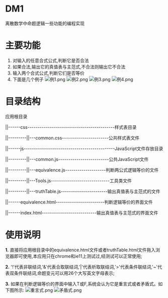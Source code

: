 # DM1
离散数学中命题逻辑一些功能的编程实现
# 主要功能
1. 对输入的任意合式公式,判断它是否合法
2. 如果合法,输出它的真值表与主范式,不合法则输出它不合法
3. 输入两个合式公式,判断它们是否等价
4. 下面是几个例子
![例1.png](https://upload-images.jianshu.io/upload_images/5962281-6907812b4c27acb2.png?imageMogr2/auto-orient/strip%7CimageView2/2/w/1240)
![例2.png](https://upload-images.jianshu.io/upload_images/5962281-49c8b968e5f9c220.png?imageMogr2/auto-orient/strip%7CimageView2/2/w/1240)
![例3.png](https://upload-images.jianshu.io/upload_images/5962281-84271170bac8da86.png?imageMogr2/auto-orient/strip%7CimageView2/2/w/1240)
![例4.png](https://upload-images.jianshu.io/upload_images/5962281-470df8195154fcca.png?imageMogr2/auto-orient/strip%7CimageView2/2/w/1240)

# 目录结构
应用根目录

||------css-------------------------------------------样式表目录

||---------||---common.css-----------------------公共样式表文件

||------js---------------------------------------------JavaScript文件存放目录

||---------||---common.js-------------------------公共JavaScript文件

||---------||---equivalence.js--------------------判断两公式逻辑等价的文件

||---------||---Tools.js-----------------------------工具类文件

||---------||---truthTable.js-----------------------输出真值表与主范式的文件

||------equivalence.html------------------------判断逻辑等价的界面文件

||------index.html---------------------------输出真值表与主范式的界面文件

# 使用说明
**1.** 直接将应用根目录中的equivalence.html文件或者truthTable.html文件拖入浏览器即可使用,本应用只在chrome和ie11上测试过,经测试可以正常使用;

**2.** '!'代表非联结词,'&'代表合取联结词,'|'代表析取联结词,'>'代表条件联结词,'~'代表双条件联结词,命题变元可以用26个大写英文字母表示;

**3.** 如果在判断逻辑等价的界面中输入T或F,系统会认为它是重言式或者矛盾式。如下图所示:
![重言式.png](https://upload-images.jianshu.io/upload_images/5962281-5d163933ead93538.png?imageMogr2/auto-orient/strip%7CimageView2/2/w/1240)
![矛盾式.png](https://upload-images.jianshu.io/upload_images/5962281-e1adc2d4339b5e70.png?imageMogr2/auto-orient/strip%7CimageView2/2/w/1240)
